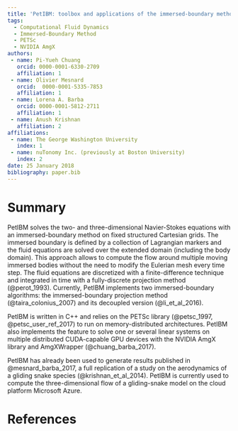 ```yaml
---
title: 'PetIBM: toolbox and applications of the immersed-boundary method on distributed-memory architectures'
tags:
  - Computational Fluid Dynamics
  - Immersed-Boundary Method
  - PETSc
  - NVIDIA AmgX
authors:
 - name: Pi-Yueh Chuang
   orcid: 0000-0001-6330-2709
   affiliation: 1
 - name: Olivier Mesnard
   orcid:  0000-0001-5335-7853
   affiliation: 1
 - name: Lorena A. Barba
   orcid: 0000-0001-5812-2711
   affiliation: 1
 - name: Anush Krishnan
   affiliation: 2
affiliations:
 - name: The George Washington University
   index: 1
 - name: nuTonomy Inc. (previously at Boston University)
   index: 2
date: 25 January 2018
bibliography: paper.bib
---
```


# Summary

PetIBM solves the two- and three-dimensional Navier-Stokes equations with an immersed-boundary method on fixed structured Cartesian grids.
The immersed boundary is defined by a collection of Lagrangian markers and the fluid equations are solved over the extended domain (including the body domain).
This approach allows to compute the flow around multiple moving immersed bodies without the need to modify the Eulerian mesh every time step.
The fluid equations are discretized with a finite-difference technique and integrated in time with a fully-discrete projection method (@perot_1993).
Currently, PetIBM implements two immersed-boundary algorithms: the immersed-boundary projection method (@taira_colonius_2007) and its decoupled version (@li_et_al_2016).

PetIBM is written in C++ and relies on the PETSc library (@petsc_1997, @petsc_user_ref_2017) to run on memory-distributed architectures.
PetIBM also implements the feature to solve one or several linear systems on multiple distributed CUDA-capable GPU devices with the NVIDIA AmgX library and AmgXWrapper (@chuang_barba_2017).

PetIBM has already been used to generate results published in @mesnard_barba_2017, a full replication of a study on the aerodynamics of a gliding snake species (@krishnan_et_al_2014).
PetIBM is currently used to compute the three-dimensional flow of a gliding-snake model on the cloud platform Microsoft Azure.

# References